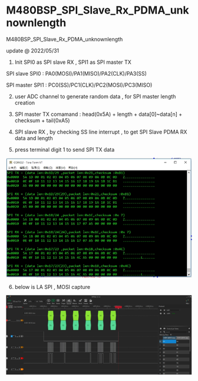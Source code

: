 # M480BSP_SPI_Slave_Rx_PDMA_unknownlength
 M480BSP_SPI_Slave_Rx_PDMA_unknownlength

update @ 2022/05/31

1. Init SPI0 as SPI slave RX , SPI1 as SPI master TX

SPI slave SPI0 : PA0(MOSI)/PA1(MISO)/PA2(CLK)/PA3(SS)

SPI master SPI1 : PC0(SS)/PC1(CLK)/PC2(MOSI)/PC3(MISO)

2. user ADC channel to generate random data , for SPI master length creation

3. SPI master TX comamand : head(0x5A) + length + data[0]~data[n] + checksum + tail(0xA5)

4. SPI slave RX , by checking SS line interrupt , to get SPI Slave PDMA RX data and length

5. press terminal digit 1 to send SPI TX data 

![image](https://github.com/released/M480BSP_SPI_Slave_Rx_PDMA_unknownlength/blob/main/log.jpg)

6. below is LA SPI , MOSI capture

![image](https://github.com/released/M480BSP_SPI_Slave_Rx_PDMA_unknownlength/blob/main/SPI_MOSI_random_length.jpg)

